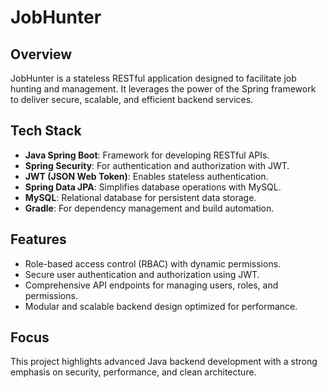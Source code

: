 # JobHunter  

## Overview  
JobHunter is a stateless RESTful application designed to facilitate job hunting and management. It leverages the power of the Spring framework to deliver secure, scalable, and efficient backend services.  

## Tech Stack  
- **Java Spring Boot**: Framework for developing RESTful APIs.  
- **Spring Security**: For authentication and authorization with JWT.  
- **JWT (JSON Web Token)**: Enables stateless authentication.  
- **Spring Data JPA**: Simplifies database operations with MySQL.  
- **MySQL**: Relational database for persistent data storage.  
- **Gradle**: For dependency management and build automation.  

## Features  
- Role-based access control (RBAC) with dynamic permissions.  
- Secure user authentication and authorization using JWT.  
- Comprehensive API endpoints for managing users, roles, and permissions.  
- Modular and scalable backend design optimized for performance.  

## Focus  
This project highlights advanced Java backend development with a strong emphasis on security, performance, and clean architecture.  
